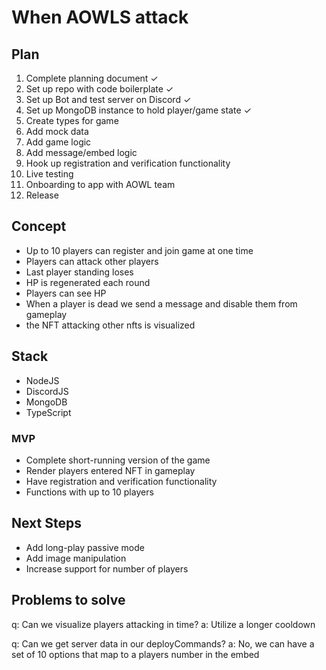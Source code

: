 # When AOWLS attack

## Plan

1. Complete planning document ✓
2. Set up repo with code boilerplate ✓
3. Set up Bot and test server on Discord ✓
4. Set up MongoDB instance to hold player/game state ✓
5. Create types for game
6. Add mock data
7. Add game logic
8. Add message/embed logic
9. Hook up registration and verification functionality
10. Live testing
11. Onboarding to app with AOWL team
12. Release

## Concept

- Up to 10 players can register and join game at one time
- Players can attack other players
- Last player standing loses
- HP is regenerated each round
- Players can see HP
- When a player is dead we send a message and disable them from gameplay
- the NFT attacking other nfts is visualized

## Stack

- NodeJS
- DiscordJS
- MongoDB
- TypeScript

### MVP

- Complete short-running version of the game
- Render players entered NFT in gameplay
- Have registration and verification functionality
- Functions with up to 10 players

## Next Steps

- Add long-play passive mode
- Add image manipulation
- Increase support for number of players

## Problems to solve

q: Can we visualize players attacking in time?
a: Utilize a longer cooldown

q: Can we get server data in our deployCommands?
a: No, we can have a set of 10 options that map to a players number in the embed
